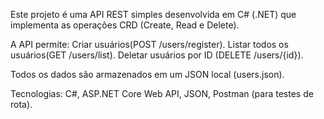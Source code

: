Este projeto é uma API REST simples desenvolvida em C# (.NET) que implementa as operações CRD (Create, Read e Delete).

A API permite: 
Criar usuários(POST /users/register). 
Listar todos os usuários(GET /users/list). 
Deletar usuários por ID (DELETE /users/{id}).

Todos os dados são armazenados em um JSON local (users.json).

Tecnologias: C#, ASP.NET Core Web API, JSON, Postman (para testes de rota).
